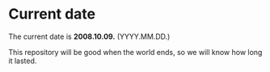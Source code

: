 # Current date

The current date is **2008.10.09.** (YYYY.MM.DD.)

This repository will be good when the world ends, so we will know how long it lasted.